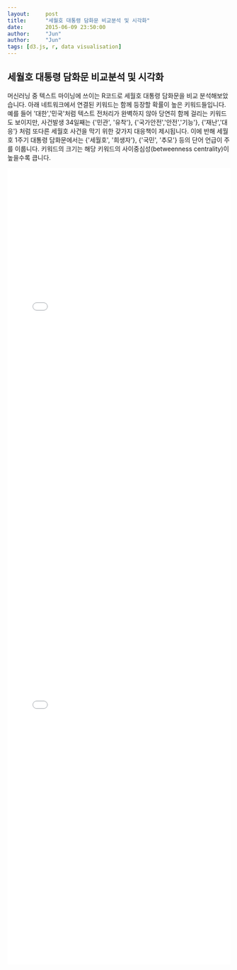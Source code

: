 ```yaml
---
layout:     post
title:      "세월호 대통령 담화문 비교분석 및 시각화"
date:       2015-06-09 23:50:00
author:     "Jun"
author:     "Jun"
tags: [d3.js, r, data visualisation]
---
```


<h2 class="section-heading">세월호 대통령 담화문 비교분석 및 시각화</h2>

<p>머신러닝 중 텍스트 마이닝에 쓰이는 R코드로 세월호 대통령 담화문을 비교 분석해보았습니다. 아래 네트워크에서 연결된 키워드는 함께 등장할 확률이 높은 키워드들입니다. 예를 들어 '대한','민국'처럼 텍스트 전처리가 완벽하지 않아 당연히 함께 걸리는 키워드도 보이지만, 사건발생 34일째는 {'민관', '유착'}, {'국가안전','안전','기능'}, {'재난','대응'} 처럼 또다른 세월호 사건을 막기 위한 갖가지 대응책이 제시됩니다. 이에 반해 세월호 1주기 대통령 담화문에서는 {'세월호', '희생자'}, {'국민', '추모'} 등의 단어 언급이 주를 이룹니다. 키워드의 크기는 해당 키워드의 사이중심성(betweenness centrality)이 높을수록 큽니다.</p>

<iframe width="100%" height="900" src="//jsfiddle.net/junkwhinger/3j6k5out/embedded/result" allowfullscreen="allowfullscreen" frameborder="0"></iframe>

<iframe width="100%" height="900" src="//jsfiddle.net/junkwhinger/x7j7ukhz/embedded/result" allowfullscreen="allowfullscreen" frameborder="0"></iframe>